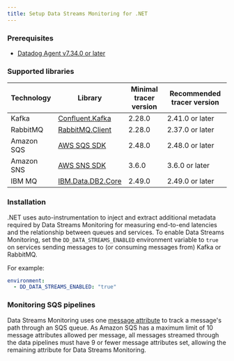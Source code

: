 ```yaml
---
title: Setup Data Streams Monitoring for .NET
---
```


### Prerequisites

* [Datadog Agent v7.34.0 or later][1]

### Supported libraries

| Technology | Library                                                                        | Minimal tracer version | Recommended tracer version |
|------------|--------------------------------------------------------------------------------|------------------------|----------------------------|
| Kafka      | [Confluent.Kafka](https://www.nuget.org/packages/Confluent.Kafka)              | 2.28.0                 | 2.41.0 or later            |
| RabbitMQ   | [RabbitMQ.Client](https://www.nuget.org/packages/RabbitMQ.Client)              | 2.28.0                 | 2.37.0 or later            |
| Amazon SQS | [AWS SQS SDK](https://www.nuget.org/packages/AWSSDK.SQS)                       | 2.48.0                 | 2.48.0 or later            |
| Amazon SNS | [AWS SNS SDK](https://www.nuget.org/packages/AWSSDK.SimpleNotificationService) | 3.6.0                  | 3.6.0 or later             |
| IBM MQ     | [IBM.Data.DB2.Core](https://www.nuget.org/packages/IBMMQDotnetClient)          | 2.49.0                 | 2.49.0 or later            |

### Installation

.NET uses auto-instrumentation to inject and extract additional metadata required by Data Streams Monitoring for measuring end-to-end latencies and the relationship between queues and services. To enable Data Streams Monitoring, set the `DD_DATA_STREAMS_ENABLED` environment variable to `true` on services sending messages to (or consuming messages from) Kafka or RabbitMQ.

For example:
```yaml
environment:
  - DD_DATA_STREAMS_ENABLED: "true"
```

### Monitoring SQS pipelines
Data Streams Monitoring uses one [message attribute][5] to track a message's path through an SQS queue. As Amazon SQS has a maximum limit of 10 message attributes allowed per message, all messages streamed through the data pipelines must have 9 or fewer message attributes set, allowing the remaining attribute for Data Streams Monitoring.


[1]: /agent
[2]: /tracing/trace_collection/dd_libraries/dotnet-core
[3]: /tracing/trace_collection/dd_libraries/dotnet-framework
[5]: https://docs.aws.amazon.com/AWSSimpleQueueService/latest/SQSDeveloperGuide/sqs-message-metadata.html
